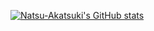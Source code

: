 [![Natsu-Akatsuki's GitHub stats](https://github-readme-stats.vercel.app/api?username=Natsu-Akatsuki)](https://github.com/Natsu-Akatsuki/github-readme-stats)

